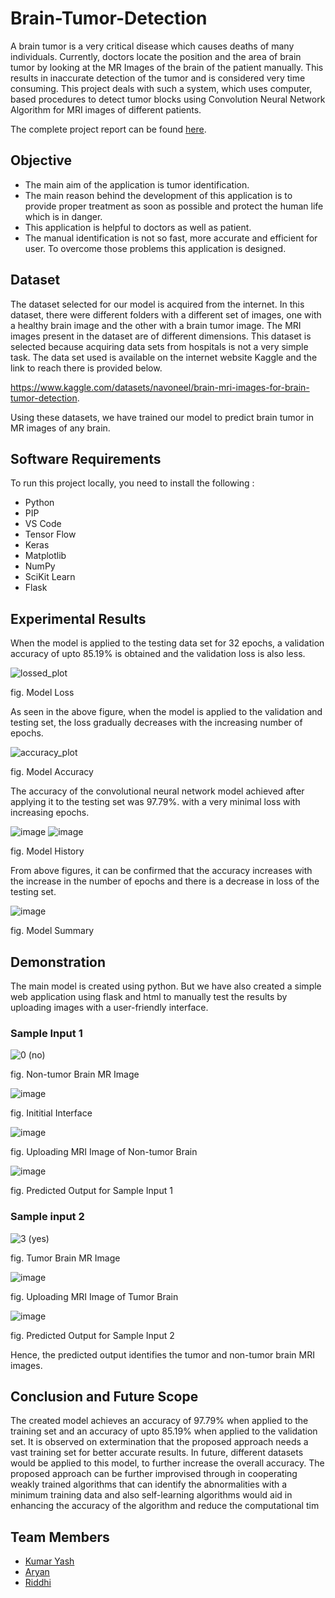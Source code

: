 # Brain-Tumor-Detection

A brain tumor is a very critical disease which causes deaths of many individuals. Currently, doctors locate the position and the area of brain tumor by looking at the MR Images of the brain of the patient manually. This results in inaccurate detection of the tumor and is considered very time consuming.
This project deals with such a system, which uses computer, based procedures to detect tumor blocks using Convolution Neural Network Algorithm for MRI images of different patients.

The complete project report can be found [here](https://drive.google.com/file/d/1EqwRxBz-ELX_4tndb2sMG8GypmbpzqxD/view?usp=drivesdk).

## Objective

- The main aim of the application is tumor identification.
- The main reason behind the development of this application is to provide proper treatment as soon as possible and protect the human life which is in danger.
- This application is helpful to doctors as well as patient.
- The manual identification is not so fast, more accurate and efficient for user. To overcome those problems this application is designed.

## Dataset

The dataset selected for our model is acquired from the internet. In this dataset, there were different folders with a different set of images, one with a healthy brain image and the other with a brain tumor image. The MRI images present in the dataset are of different dimensions. This dataset is selected because acquiring data sets from hospitals is not a very simple task. The data set used is available on the internet website Kaggle and the link to reach there is provided below.

https://www.kaggle.com/datasets/navoneel/brain-mri-images-for-brain-tumor-detection.

Using these datasets, we have trained our model to predict brain tumor in MR images of any brain.

## Software Requirements

To run this project locally, you need to install the following :

- Python
- PIP
- VS Code
- Tensor Flow
- Keras
- Matplotlib
- NumPy
- SciKit Learn
- Flask

## Experimental Results

When the model is applied to the testing data set for 32 epochs, a validation accuracy of upto 85.19% is obtained and the validation loss is also less.

![lossed_plot](https://github.com/Riddhi9570/Brain-Tumor-Detection/assets/72887868/63eeee25-aebd-46f3-b088-13c772304f55)

fig. Model Loss

As seen in the above figure, when the model is applied to the validation and testing set, the loss 
gradually decreases with the increasing number of epochs.

![accuracy_plot](https://github.com/Riddhi9570/Brain-Tumor-Detection/assets/72887868/9ec6dd25-4699-4781-8f6f-520cb4a89a47)

fig. Model Accuracy

The accuracy of the convolutional neural network model achieved after applying it to the testing set was 97.79%. with a very minimal loss with increasing epochs.

![image](https://github.com/Riddhi9570/Brain-Tumor-Detection/assets/72887868/a5fb9d56-b68f-460e-ae62-a5f5465a03ce)
![image](https://github.com/Riddhi9570/Brain-Tumor-Detection/assets/72887868/6948b2aa-2d91-442f-b5d1-a5d8b050b010)

fig. Model History

From above figures, it can be confirmed that the accuracy increases with the increase in the number of epochs and there is a decrease in loss of the testing set.

![image](https://github.com/Riddhi9570/Brain-Tumor-Detection/assets/72887868/5114e2bd-0f2b-400f-832f-e129a1dcda0d)

fig. Model Summary

## Demonstration

The main model is created using python. But we have also created a simple web application using flask and html to manually test the results by uploading images with a user-friendly interface.

### Sample Input 1

![0 (no)](https://github.com/Riddhi9570/Brain-Tumor-Detection/assets/72887868/258dd13d-5a23-4757-8c2e-a3d22f5292ee)

fig. Non-tumor Brain MR Image

![image](https://github.com/Riddhi9570/Brain-Tumor-Detection/assets/72887868/e201a30c-7aab-4e65-8db3-675cb1fd7c85)

fig. Inititial Interface

![image](https://github.com/Riddhi9570/Brain-Tumor-Detection/assets/72887868/cac9586e-93a7-4469-b8e9-dccc9fbde3cd)

fig. Uploading MRI Image of Non-tumor Brain

![image](https://github.com/Riddhi9570/Brain-Tumor-Detection/assets/72887868/403e4b5c-3570-4301-993e-fd0aa290074c)

fig. Predicted Output for Sample Input 1


### Sample input 2

![3 (yes)](https://github.com/Riddhi9570/Brain-Tumor-Detection/assets/72887868/77523b01-f277-4953-bd65-715396b0ca22)

fig. Tumor Brain MR Image

![image](https://github.com/Riddhi9570/Brain-Tumor-Detection/assets/72887868/3160cb74-0f8a-4d74-8d47-925c0994c76b)

fig. Uploading MRI Image of Tumor Brain

![image](https://github.com/Riddhi9570/Brain-Tumor-Detection/assets/72887868/c1ad6169-cc62-4fec-8ddb-255f8f8c11ae)

fig. Predicted Output for Sample Input 2

Hence, the predicted output identifies the tumor and non-tumor brain MRI images.

## Conclusion and Future Scope

The created model achieves an accuracy of 97.79% when applied to the training set and an accuracy of upto 85.19% when applied to the validation set. It is observed on extermination that the proposed approach needs a vast training set for better accurate results. In future, different datasets would be applied to this model, to further increase the overall accuracy. The proposed approach can be further improvised through in cooperating weakly trained algorithms that can identify the abnormalities with a minimum training data and also self-learning algorithms would aid in enhancing the accuracy of the algorithm and reduce the computational tim

## Team Members

- [Kumar Yash](https://github.com/kumaryash18)
- [Aryan](https://github.com/AryanYuva)
- [Riddhi](https://github.com/riddhi9570)
